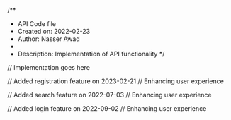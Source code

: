 /**
 * API Code file
 * Created on: 2022-02-23
 * Author: Nasser Awad
 *
 * Description: Implementation of API functionality
 */
 
// Implementation goes here


// Added registration feature on 2023-02-21
// Enhancing user experience

// Added search feature on 2022-07-03
// Enhancing user experience

// Added login feature on 2022-09-02
// Enhancing user experience

